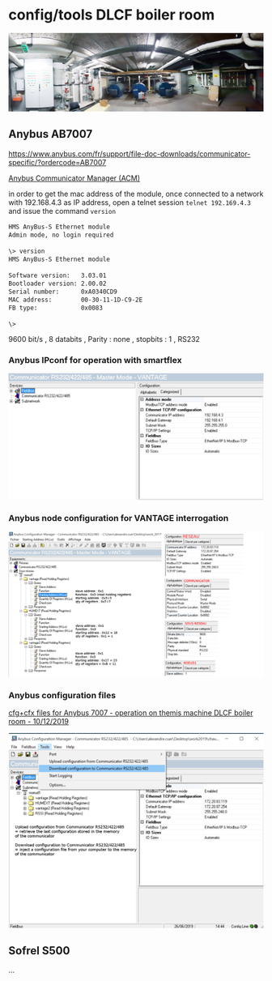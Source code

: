 # config/tools DLCF boiler room

![DLCF boiler room](DLCF_boiler_room.jpg)

## Anybus AB7007
https://www.anybus.com/fr/support/file-doc-downloads/communicator-specific/?ordercode=AB7007

[Anybus Communicator Manager (ACM)](hms-scm-1204-169.zip)

in order to get the mac address of the module, once connected to a network with 192.168.4.3 as IP address, open a telnet session `telnet 192.169.4.3` and issue the command `version`

```
HMS AnyBus-S Ethernet module
Admin mode, no login required

\> version
HMS AnyBus-S Ethernet module

Software version:   3.03.01
Bootloader version: 2.00.02
Serial number:      0xA0340CD9
MAC address:        00-30-11-1D-C9-2E
FB type:            0x0083

\>

```

9600 bit/s
, 8 databits
, Parity : none
, stopbits : 1
, RS232

### Anybus IPconf for operation with smartflex

![Anybus IPconf for operation with smartflex](Anybus_IPconfig_on_smartflex.png)

### Anybus node configuration for VANTAGE interrogation

![Anybus node configuration for VANTAGE interrogation](Anybus_subnetwork_details_configuration.png)

### Anybus configuration files

[cfg+cfx files for Anybus 7007 - operation on themis machine DLCF boiler room - 10/12/2019](VANTAGE_HMS_10_12_2019.zip)

![Anybus download upload conf files](Anybus_download_upload.png)

## Sofrel S500

...

